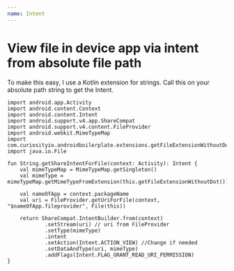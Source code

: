 ```yaml
---
name: Intent
---
```


# View file in device app via intent from absolute file path

To make this easy, I use a Kotlin extension for strings. Call this on your absolute path string to get the Intent.

```
import android.app.Activity
import android.content.Context
import android.content.Intent
import android.support.v4.app.ShareCompat
import android.support.v4.content.FileProvider
import android.webkit.MimeTypeMap
import com.curiosityio.androidboilerplate.extensions.getFileExtensionWithoutDot
import java.io.File

fun String.getShareIntentForFile(context: Activity): Intent {
    val mimeTypeMap = MimeTypeMap.getSingleton()
    val mimeType = mimeTypeMap.getMimeTypeFromExtension(this.getFileExtensionWithoutDot())

    val nameOfApp = context.packageName
    val uri = FileProvider.getUriForFile(context, "$nameOfApp.fileprovider", File(this))

    return ShareCompat.IntentBuilder.from(context)
            .setStream(uri) // uri from FileProvider
            .setType(mimeType)
            .intent
            .setAction(Intent.ACTION_VIEW) //Change if needed
            .setDataAndType(uri, mimeType)
            .addFlags(Intent.FLAG_GRANT_READ_URI_PERMISSION)
}
```
